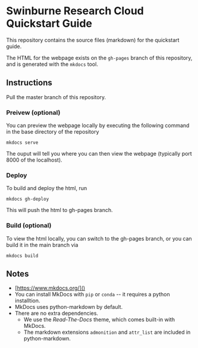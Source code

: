 # Swinburne Research Cloud Quickstart Guide
This repository contains the source files (markdown) for the quickstart guide.

The HTML for the webpage exists on the `gh-pages` branch of this repository, and is generated with the `mkdocs` tool.

## Instructions
Pull the master branch of this repository.

### Preivew (optional)
You can preview the webpage locally by executing the following command in the base directory of the repository
```
mkdocs serve
```
The ouput will tell you where you can then view the webpage (typically port 8000 of the localhost).

### Deploy
To build and deploy the html, run
```
mkdocs gh-deploy
```
This will push the html to gh-pages branch.

### Build (optional)
To view the html locally, you can switch to the gh-pages branch, or you can build it in the main branch via
```
mkdocs build
```

## Notes
- [https://www.mkdocs.org/]()
- You can install MkDocs with `pip` or `conda` -- it requires a python installtion.
- MkDocs uses python-markdown by default.
- There are no extra dependencies.
  - We use the *Read-The-Docs* theme, which comes built-in with MkDocs.
  - The markdown extensions `admonition` and `attr_list` are included in python-markdown.

